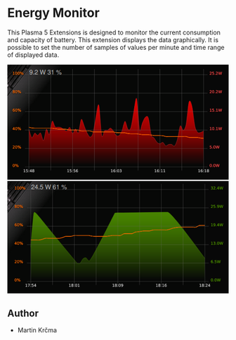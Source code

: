 # Energy Monitor
This Plasma 5 Extensions is designed to monitor the current consumption and capacity of battery. This extension displays the data graphically. It is possible to set the number of samples of values per minute and time range of displayed data.

<img src="./img/img2.png">
<img src="./img/img1.png">

## Author
* Martin Krčma
